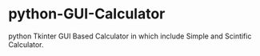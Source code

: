 # python-GUI-Calculator

python Tkinter GUI Based Calculator 
in which include 
Simple and Scintific Calculator.  
